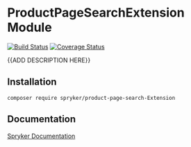 # ProductPageSearchExtension Module
[![Build Status](https://travis-ci.org/spryker/product-page-search-Extension.svg)](https://travis-ci.org/spryker/product-page-search-Extension)
[![Coverage Status](https://coveralls.io/repos/github/spryker/product-page-search-Extension/badge.svg)](https://coveralls.io/github/spryker/product-page-search-Extension)

{{ADD DESCRIPTION HERE}}

## Installation

```
composer require spryker/product-page-search-Extension
```

## Documentation

[Spryker Documentation](https://academy.spryker.com/developing_with_spryker/module_guide/modules.html)
